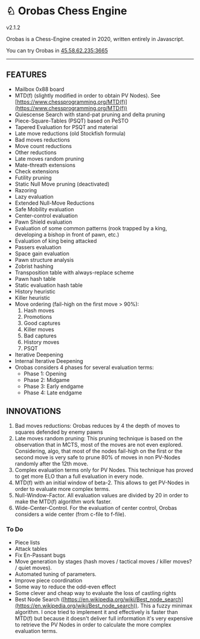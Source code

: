 # ♘ Orobas Chess Engine
v2.1.2

Orobas is a Chess-Engine created in 2020, written entirely in Javascript.

You can try Orobas in [45.58.62.235:3665](http://45.58.62.235:3665)

--------------
## FEATURES
* Mailbox 0x88 board
* MTD(f) (slightly modified in order to obtain PV Nodes). See [https://www.chessprogramming.org/MTD(f)](https://www.chessprogramming.org/MTD(f))
* Quiescense Search with stand-pat pruning and delta pruning
* Piece-Square-Tables (PSQT) based on PeSTO
* Tapered Evaluation for PSQT and material
* Late move reductions (old Stockfish formula)
* Bad moves reductions
* Move count reductions
* Other reductions
* Late moves random pruning
* Mate-threath extensions
* Check extensions
* Futility pruning
* Static Null Move pruning (deactivated)
* Razoring
* Lazy evaluation
* Extended Null-Move Reductions
* Safe Mobility evaluation
* Center-control evaluation
* Pawn Shield evaluation
* Evaluation of some common patterns (rook trapped by a king, developing a bishop in front of pawn, etc.)
* Evaluation of king being attacked
* Passers evaluation
* Space gain evaluation
* Pawn structure analysis
* Zobrist hashing
* Transposition table with always-replace scheme
* Pawn hash table
* Static evaluation hash table
* History heuristic
* Killer heuristic
* Move ordering (fail-high on the first move > 90%):
  1. Hash moves
  2. Promotions
  3. Good captures
  4. Killer moves
  5. Bad captures
  6. History moves
  7. PSQT
* Iterative Deepening
* Internal Iterative Deepening
* Orobas considers 4 phases for several evaluation terms:
  * Phase 1: Opening
  * Phase 2: Midgame
  * Phase 3: Early endgame
  * Phase 4: Late endgame

## INNOVATIONS

1. Bad moves reductions: Orobas reduces by 4 the depth of moves to squares defended by enemy pawns
2. Late moves random pruning: This pruning technique is based on the observation that in MCTS, most of the moves are not even explored. Considering, algo, that most of the nodes fail-high on the first or the second move is very safe to prune 80% of moves in non PV-Nodes randomly after the 12th move.
3. Complex evaluation terms only for PV Nodes. This technique has proved to get more ELO than a full evaluation in every node.
4. MTD(f) with an initial window of beta-2. This allows to get PV-Nodes in order to evaluate more complex terms.
5. Null-Window-Factor. All evaluation values are divided by 20 in order to make the MTD(f) algorithm work faster.
6. Wide-Center-Control. For the evaluation of center control, Orobas considers a wide center (from c-file to f-file).

### To Do
* Piece lists
* Attack tables
* Fix En-Passant bugs
* Move generation by stages (hash moves / tactical moves / killer moves? / quiet moves).
* Automated tuning of parameters.
* Improve piece coordination
* Some way to reduce the odd-even effect
* Some clever and cheap way to evaluate the loss of castling rights
* Best Node Search ([https://en.wikipedia.org/wiki/Best_node_search](https://en.wikipedia.org/wiki/Best_node_search)). This a fuzzy minimax algorithm. I once tried to implement it and effectively is faster than MTD(f) but because it doesn't deliver full information it's very expensive to retrieve the PV Nodes in order to calculate the more complex evaluation terms.
